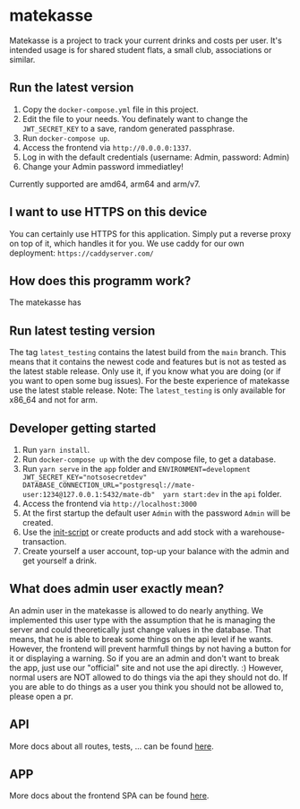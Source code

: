 # matekasse

Matekasse is a project to track your current drinks and costs per user.
It's intended usage is for shared student flats, a small club, associations or similar.


## Run the latest version

1. Copy the `docker-compose.yml` file in this project.
2. Edit the file to your needs. You definately want to change the `JWT_SECRET_KEY` to a save, random generated passphrase.
3. Run `docker-compose up`.
4. Access the frontend via `http://0.0.0.0:1337`.
5. Log in with the default credentials (username: Admin, password: Admin)
6. Change your Admin password immediatley!

Currently supported are amd64, arm64 and arm/v7.

## I want to use HTTPS on this device

You can certainly use HTTPS for this application. Simply put a reverse proxy on top of it, which handles it for you.
We use caddy for our own deployment: `https://caddyserver.com/`

## How does this programm work?

The matekasse has 

## Run latest testing version

The tag `latest_testing` contains the latest build from the `main` branch.
This means that it contains the newest code and features but is not as tested as the latest stable release.
Only use it, if you know what you are doing (or if you want to open some bug issues).
For the beste experience of matekasse use the latest stable release.
Note: The `latest_testing` is only available for x86_64 and not for arm.

## Developer getting started

1. Run `yarn install`.
2. Run `docker-compose up` with the dev compose file, to get a database.
3. Run `yarn serve` in the `app` folder and `ENVIRONMENT=development JWT_SECRET_KEY="notsosecretdev" DATABASE_CONNECTION_URL="postgresql://mate-user:1234@127.0.0.1:5432/mate-db"  yarn start:dev` in the `api` folder.
4. Access the frontend via `http://localhost:3000`
5. At the first startup the default user `Admin` with the password `Admin` will be created.
6. Use the [init-script](api/init-scripts) or create products and add stock with a warehouse-transaction.
7. Create yourself a user account, top-up your balance with the admin and get yourself a drink.

## What does admin user exactly mean?

An admin user in the matekasse is allowed to do nearly anything.
We implemented this user type with the assumption that he is managing the server and could theoretically just change values in the database.
That means, that he is able to break some things on the api level if he wants.
However, the frontend will prevent harmfull things by not having a button for it or displaying a warning.
So if you are an admin and don't want to break the app, just use our "official" site and not use the api directly. :)
However, normal users are NOT allowed to do things via the api they should not do.
If you are able to do things as a user you think you should not be allowed to, please open a pr.

## API

More docs about all routes, tests, ... can be found [here](api/README.md).

## APP

More docs about the frontend SPA can be found [here](app/README.md).
